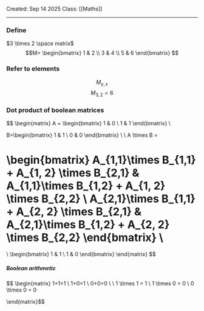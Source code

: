 Created: Sep 14 2025
Class: [[Maths]] 
- - -
### Define
$3 \times 2 \space matrix$
$$M=
\begin{bmatrix}
 1 & 2 \\       
 3 & 4 \\
 5 & 6          
\end{bmatrix}
$$
### Refer to elements
$$
M_{y,x}
$$
$$
M_{3,2}=6
$$

### Dot product of boolean matrices
$$
\begin{matrix}
A = \begin{bmatrix}
1 & 0 \\
1 & 1
\end{bmatrix}
\\

B=\begin{bmatrix}
1 & 1 \\
0 & 0
\end{bmatrix}
\\
\\
A \times B =

\begin{bmatrix}
A_{1,1}\times B_{1,1} + A_{1, 2} \times B_{2,1}  & A_{1,1}\times B_{1,2} + A_{1, 2} \times B_{2,2} \\
A_{2,1}\times B_{1,1} + A_{2, 2} \times B_{2,1}  & A_{2,1}\times B_{1,2} + A_{2, 2} \times B_{2,2}
\end{bmatrix}
\\
=
\\
\begin{bmatrix}
1 & 1 \\
1 & 0
\end{bmatrix}
\end{matrix}
$$
##### Boolean arithmetic
$$
\begin{matrix}
1+1=1 \\
1+0=1 \\
0+0=0 \\
\\
1 \times 1 = 1 \\
1 \times 0 = 0 \\
0 \times 0 = 0

\end{matrix}$$
